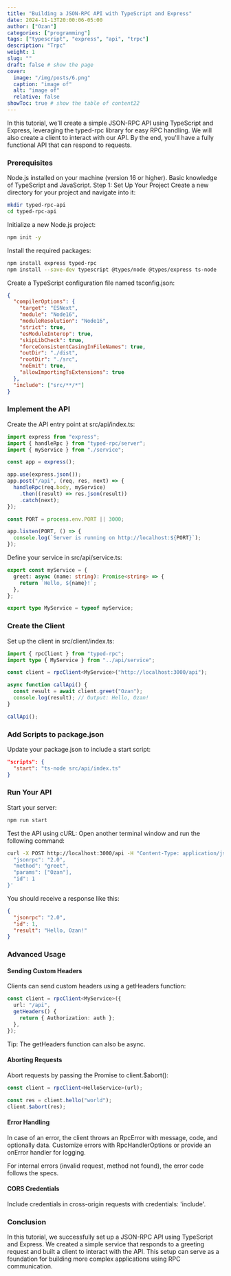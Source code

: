 ```yaml
---
title: "Building a JSON-RPC API with TypeScript and Express"
date: 2024-11-13T20:00:06-05:00
author: ["Ozan"]
categories: ["programming"]
tags: ["typescript", "express", "api", "trpc"]
description: "Trpc"
weight: 1
slug: ""
draft: false # show the page
cover:
  image: "/img/posts/6.png"
  caption: "image of"
  alt: "image of"
  relative: false
showToc: true # show the table of content22
---
```


In this tutorial, we'll create a simple JSON-RPC API using TypeScript and Express, leveraging the typed-rpc library for easy RPC handling. We will also create a client to interact with our API. By the end, you'll have a fully functional API that can respond to requests.

### Prerequisites

Node.js installed on your machine (version 16 or higher).
Basic knowledge of TypeScript and JavaScript.
Step 1: Set Up Your Project
Create a new directory for your project and navigate into it:

```bash
mkdir typed-rpc-api
cd typed-rpc-api
```

Initialize a new Node.js project:

```bash
npm init -y
```

Install the required packages:

```bash
npm install express typed-rpc
npm install --save-dev typescript @types/node @types/express ts-node
```

Create a TypeScript configuration file named tsconfig.json:

```json
{
  "compilerOptions": {
    "target": "ESNext",
    "module": "Node16",
    "moduleResolution": "Node16",
    "strict": true,
    "esModuleInterop": true,
    "skipLibCheck": true,
    "forceConsistentCasingInFileNames": true,
    "outDir": "./dist",
    "rootDir": "./src",
    "noEmit": true,
    "allowImportingTsExtensions": true
  },
  "include": ["src/**/*"]
}
```

### Implement the API

Create the API entry point at src/api/index.ts:

```typescript
import express from "express";
import { handleRpc } from "typed-rpc/server";
import { myService } from "./service";

const app = express();

app.use(express.json());
app.post("/api", (req, res, next) => {
  handleRpc(req.body, myService)
    .then((result) => res.json(result))
    .catch(next);
});

const PORT = process.env.PORT || 3000;

app.listen(PORT, () => {
  console.log(`Server is running on http://localhost:${PORT}`);
});
```

Define your service in src/api/service.ts:

```typescript
export const myService = {
  greet: async (name: string): Promise<string> => {
    return `Hello, ${name}!`;
  },
};

export type MyService = typeof myService;
```

### Create the Client

Set up the client in src/client/index.ts:

```typescript
import { rpcClient } from "typed-rpc";
import type { MyService } from "../api/service";

const client = rpcClient<MyService>("http://localhost:3000/api");

async function callApi() {
  const result = await client.greet("Ozan");
  console.log(result); // Output: Hello, Ozan!
}

callApi();
```

### Add Scripts to package.json

Update your package.json to include a start script:

```json
"scripts": {
  "start": "ts-node src/api/index.ts"
}
```

### Run Your API

Start your server:

```bash
npm run start
```

Test the API using cURL: Open another terminal window and run the following command:

```bash
curl -X POST http://localhost:3000/api -H "Content-Type: application/json" -d '{
  "jsonrpc": "2.0",
  "method": "greet",
  "params": ["Ozan"],
  "id": 1
}'
```

You should receive a response like this:

```json
{
  "jsonrpc": "2.0",
  "id": 1,
  "result": "Hello, Ozan!"
}
```

### Advanced Usage

#### Sending Custom Headers

Clients can send custom headers using a getHeaders function:

```typescript
const client = rpcClient<MyService>({
  url: "/api",
  getHeaders() {
    return { Authorization: auth };
  },
});
```

Tip: The getHeaders function can also be async.

#### Aborting Requests

Abort requests by passing the Promise to client.$abort():

```typescript
const client = rpcClient<HelloService>(url);

const res = client.hello("world");
client.$abort(res);
```

#### Error Handling

In case of an error, the client throws an RpcError with message, code, and optionally data. Customize errors with RpcHandlerOptions or provide an onError handler for logging.

For internal errors (invalid request, method not found), the error code follows the specs.

#### CORS Credentials

Include credentials in cross-origin requests with credentials: 'include'.

### Conclusion

In this tutorial, we successfully set up a JSON-RPC API using TypeScript and Express. We created a simple service that responds to a greeting request and built a client to interact with the API. This setup can serve as a foundation for building more complex applications using RPC communication.
